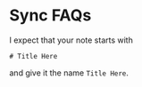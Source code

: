 # Sync FAQs

I expect that your note starts with

```
# Title Here
```

and give it the name `Title Here`.
